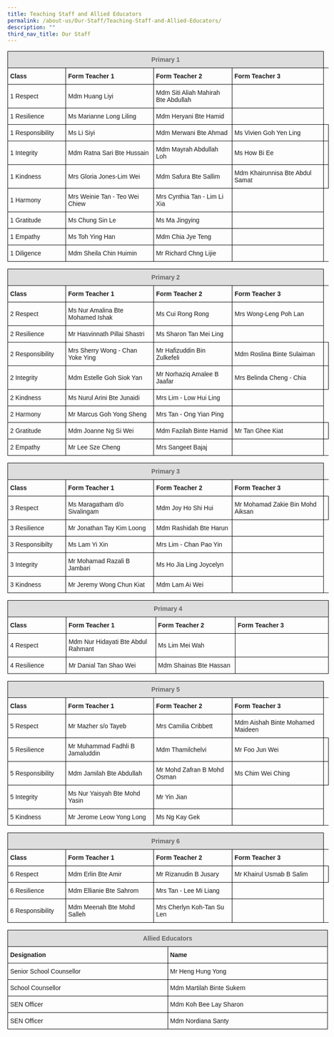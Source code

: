 ```yaml
---
title: Teaching Staff and Allied Educators
permalink: /about-us/Our-Staff/Teaching-Staff-and-Allied-Educators/
description: ""
third_nav_title: Our Staff
---
```

<style type="text/css">
.tg  {border-collapse:collapse;border-spacing:0;}
.tg td{border-color:black;border-style:solid;border-width:1px;font-family:Arial, sans-serif;font-size:14px;
  overflow:hidden;padding:10px 5px;word-break:normal;}
.tg th{border-color:black;border-style:solid;border-width:1px;font-family:Arial, sans-serif;font-size:14px;
  font-weight:normal;overflow:hidden;padding:10px 5px;word-break:normal;}
.tg .tg-cly1{text-align:left;vertical-align:middle}
.tg .tg-1wig{font-weight:bold;text-align:left;vertical-align:top}
.tg .tg-a4yv{background-color:#DDD;color:#666;font-weight:bold;text-align:center;vertical-align:top}
</style>
<table class="tg" style="undefined;table-layout: fixed; width: 720px">
<colgroup>
<col style="width: 131px">
<col style="width: 201px">
<col style="width: 179px">
<col style="width: 209px">
</colgroup>
<thead>
  <tr>
    <th class="tg-a4yv" colspan="4">Primary 1<br></th>
  </tr>
</thead>
<tbody>
  <tr>
    <td class="tg-1wig">Class</td>
    <td class="tg-1wig">Form Teacher 1</td>
    <td class="tg-1wig">Form Teacher 2</td>
    <td class="tg-1wig">Form Teacher 3</td>
  </tr>
  <tr>
    <td class="tg-cly1">1 Respect</td>
    <td class="tg-cly1">Mdm Huang Liyi</td>
    <td class="tg-cly1">Mdm Siti Aliah Mahirah Bte Abdullah</td>
    <td class="tg-cly1"></td>
  </tr>
  <tr>
    <td class="tg-cly1">1 Resilience</td>
    <td class="tg-cly1">Ms Marianne Long Liling</td>
    <td class="tg-cly1">Mdm Heryani Bte Hamid</td>
    <td class="tg-cly1"></td>
  </tr>
  <tr>
    <td class="tg-cly1">1 Responsibility</td>
    <td class="tg-cly1">Ms Li Siyi</td>
    <td class="tg-cly1">Mdm Merwani Bte Ahmad</td>
		<td class="tg-cly1">Ms Vivien Goh Yen Ling</td>
    <td class="tg-cly1"></td>
  </tr>
  <tr>
    <td class="tg-cly1">1 Integrity</td>
    <td class="tg-cly1">Mdm Ratna Sari Bte Hussain</td>
    <td class="tg-cly1">Mdm Mayrah Abdullah Loh </td>
		<td class="tg-cly1">Ms How Bi Ee </td>
    <td class="tg-cly1"></td>
  </tr>
  <tr>
    <td class="tg-cly1">1 Kindness</td>
    <td class="tg-cly1">Mrs Gloria Jones-Lim Wei</td>
    <td class="tg-cly1">Mdm Safura Bte Sallim</td>
		<td class="tg-cly1">Mdm Khairunnisa Bte Abdul Samat</td>
    <td class="tg-cly1"></td>
  </tr>
  <tr>
    <td class="tg-cly1">1 Harmony</td>
    <td class="tg-cly1">Mrs Weinie Tan - Teo Wei Chiew</td>
    <td class="tg-cly1">Mrs Cynthia Tan - Lim Li Xia</td>
    <td class="tg-cly1"></td>
  </tr>
  <tr>
    <td class="tg-cly1">1 Gratitude</td>
    <td class="tg-cly1">Ms Chung Sin Le</td>
    <td class="tg-cly1">Ms Ma Jingying</td>
    <td class="tg-cly1"></td>
  </tr>
  <tr>
    <td class="tg-cly1">1 Empathy</td>
    <td class="tg-cly1">Ms Toh Ying Han</td>
    <td class="tg-cly1">Mdm Chia Jye Teng</td>
		<td class="tg-cly1"></td>
   </tr>
	<tr>
    <td class="tg-cly1">1 Diligence</td>
    <td class="tg-cly1">Mdm Sheila Chin Huimin</td>
    <td class="tg-cly1">Mr Richard Chng Lijie</td>
		<td class="tg-0lax"></td>
	</tr>
	</tbody>
</table>

<style type="text/css">
.tg  {border-collapse:collapse;border-spacing:0;}
.tg td{border-color:black;border-style:solid;border-width:1px;font-family:Arial, sans-serif;font-size:14px;
  overflow:hidden;padding:10px 5px;word-break:normal;}
.tg th{border-color:black;border-style:solid;border-width:1px;font-family:Arial, sans-serif;font-size:14px;
  font-weight:normal;overflow:hidden;padding:10px 5px;word-break:normal;}
.tg .tg-cly1{text-align:left;vertical-align:middle}
.tg .tg-1wig{font-weight:bold;text-align:left;vertical-align:top}
.tg .tg-a4yv{background-color:#DDD;color:#666;font-weight:bold;text-align:center;vertical-align:top}
.tg .tg-0lax{text-align:left;vertical-align:top}
</style>
<table class="tg" style="undefined;table-layout: fixed; width: 720px">
<colgroup>
<col style="width: 131px">
<col style="width: 201px">
<col style="width: 179px">
<col style="width: 209px">
</colgroup>
<thead>
  <tr>
    <th class="tg-a4yv" colspan="4">Primary 2<br></th>
  </tr>
</thead>
<tbody>
  <tr>
    <td class="tg-1wig">Class</td>
    <td class="tg-1wig">Form Teacher 1</td>
    <td class="tg-1wig">Form Teacher 2</td>
    <td class="tg-1wig">Form Teacher 3</td>
  </tr>
  <tr>
    <td class="tg-cly1">2 Respect</td>
    <td class="tg-cly1">Ms Nur Amalina Bte Mohamed Ishak</td>
    <td class="tg-cly1">Ms Cui Rong Rong</td>
    <td class="tg-cly1">Mrs Wong-Leng Poh Lan</td>
  </tr>
  <tr>
    <td class="tg-cly1">2 Resilience</td>
    <td class="tg-cly1">Mr Hasvinnath Pillai Shastri</td>
    <td class="tg-cly1">Ms Sharon Tan Mei Ling</td>
  <td class="tg-cly1"></td>  
  </tr>
  <tr>
    <td class="tg-cly1">2 Responsibility</td>
    <td class="tg-cly1">Mrs Sherry Wong - Chan Yoke Ying</td>
    <td class="tg-cly1">Mr Hafizuddin Bin Zulkefeli</td>
		<td class="tg-cly1">Mdm Roslina Binte Sulaiman</td>
    <td class="tg-cly1"></td>
  </tr>
  <tr>
    <td class="tg-cly1">2 Integrity</td>
    <td class="tg-cly1">Mdm Estelle Goh Siok Yan</td>
    <td class="tg-cly1">Mr Norhaziq Amalee B Jaafar</td>
		<td class="tg-cly1">Mrs Belinda Cheng - Chia</td>
    <td class="tg-cly1"></td>
	</tr>
  <tr>
    <td class="tg-cly1">2 Kindness</td>
    <td class="tg-cly1">Ms Nurul Arini Bte Junaidi </td>
    <td class="tg-cly1">Mrs Lim - Low Hui Ling</td>
  <td class="tg-cly1"></td>  
	</tr>
  <tr>
    <td class="tg-cly1">2 Harmony</td>
    <td class="tg-cly1">Mr Marcus Goh Yong Sheng</td>
    <td class="tg-cly1">Mrs Tan - Ong Yian Ping</td>
		<td class="tg-cly1"></td>
  </tr>
  <tr>
    <td class="tg-cly1">2 Gratitude</td>
    <td class="tg-cly1">Mdm Joanne Ng Si Wei</td>
    <td class="tg-cly1">Mdm Fazilah Binte Hamid</td>
		<td class="tg-cly1">Mr Tan Ghee Kiat</td>
		<td class="tg-cly1"></td>
  </tr>
	<tr>
    <td class="tg-cly1">2 Empathy</td>
    <td class="tg-cly1">Mr Lee Sze Cheng</td>
    <td class="tg-cly1">Mrs Sangeet Bajaj</td>
		<td class="tg-0lax"></td>
  </tr>
</tbody>
</table>

<style type="text/css">
.tg  {border-collapse:collapse;border-spacing:0;}
.tg td{border-color:black;border-style:solid;border-width:1px;font-family:Arial, sans-serif;font-size:14px;
  overflow:hidden;padding:10px 5px;word-break:normal;}
.tg th{border-color:black;border-style:solid;border-width:1px;font-family:Arial, sans-serif;font-size:14px;
  font-weight:normal;overflow:hidden;padding:10px 5px;word-break:normal;}
.tg .tg-cly1{text-align:left;vertical-align:middle}
.tg .tg-1wig{font-weight:bold;text-align:left;vertical-align:top}
.tg .tg-a4yv{background-color:#DDD;color:#666;font-weight:bold;text-align:center;vertical-align:top}
.tg .tg-0lax{text-align:left;vertical-align:top}
</style>
<table class="tg" style="undefined;table-layout: fixed; width: 720px">
<colgroup>
<col style="width: 131px">
<col style="width: 201px">
<col style="width: 179px">
<col style="width: 209px">
</colgroup>
<thead>
  <tr>
    <th class="tg-a4yv" colspan="4">Primary 3<br></th>
  </tr>
</thead>
<tbody>
  <tr>
    <td class="tg-1wig">Class</td>
    <td class="tg-1wig">Form Teacher 1</td>
    <td class="tg-1wig">Form Teacher 2</td>
    <td class="tg-1wig">Form Teacher 3</td>
  </tr>
  <tr>
    <td class="tg-cly1">3 Respect</td>
    <td class="tg-cly1">Ms Maragatham d/o Sivalingam</td>
    <td class="tg-cly1">Mdm Joy Ho Shi Hui</td>
    <td class="tg-cly1">Mr Mohamad Zakie Bin Mohd Aiksan</td>
		<td class="tg-cly1"></td>
  </tr>
  <tr>
    <td class="tg-cly1">3 Resilience</td>
    <td class="tg-cly1">Mr Jonathan Tay Kim Loong</td>
    <td class="tg-cly1">Mdm Rashidah Bte Harun</td>
		<td class="tg-cly1"></td>
  </tr>
	<tr>
    <td class="tg-cly1">3 Responsibilty</td>
    <td class="tg-cly1">Ms Lam Yi Xin</td>
    <td class="tg-cly1">Mrs Lim - Chan Pao Yin</td>
		<td class="tg-cly1"></td>
  </tr>
	<tr>
    <td class="tg-cly1">3 Integrity</td>
    <td class="tg-cly1">Mr Mohamad Razali B Jambari</td>
    <td class="tg-cly1">Ms Ho Jia Ling Joycelyn</td>
		<td class="tg-cly1"></td>
  </tr>
	<tr>
    <td class="tg-cly1">3 Kindness</td>
    <td class="tg-cly1">Mr Jeremy Wong Chun Kiat</td>
    <td class="tg-cly1">Mdm Lam Ai Wei</td>
		<td class="tg-0lax"></td>
  </tr>
</tbody>
</table>

<style type="text/css">
.tg  {border-collapse:collapse;border-spacing:0;}
.tg td{border-color:black;border-style:solid;border-width:1px;font-family:Arial, sans-serif;font-size:14px;
  overflow:hidden;padding:10px 5px;word-break:normal;}
.tg th{border-color:black;border-style:solid;border-width:1px;font-family:Arial, sans-serif;font-size:14px;
  font-weight:normal;overflow:hidden;padding:10px 5px;word-break:normal;}
.tg .tg-cly1{text-align:left;vertical-align:middle}
.tg .tg-1wig{font-weight:bold;text-align:left;vertical-align:top}
.tg .tg-a4yv{background-color:#DDD;color:#666;font-weight:bold;text-align:center;vertical-align:top}
.tg .tg-0lax{text-align:left;vertical-align:top}
</style>
<table class="tg" style="undefined;table-layout: fixed; width: 720px">
<colgroup>
<col style="width: 131px">
<col style="width: 201px">
<col style="width: 179px">
<col style="width: 209px">
</colgroup>
<thead>
  <tr>
    <th class="tg-a4yv" colspan="4">Primary 4<br></th>
  </tr>
</thead>
<tbody>
  <tr>
    <td class="tg-1wig">Class</td>
    <td class="tg-1wig">Form Teacher 1</td>
    <td class="tg-1wig">Form Teacher 2</td>
    <td class="tg-1wig">Form Teacher 3</td>
  </tr>
  <tr>
    <td class="tg-cly1">4 Respect</td>
    <td class="tg-cly1">Mdm Nur Hidayati Bte Abdul Rahmant</td>
    <td class="tg-cly1">Ms Lim Mei Wah</td>
    <td class="tg-cly1"></td>
  </tr>
  <tr>
    <td class="tg-cly1">4 Resilience</td>
    <td class="tg-cly1">Mr Danial Tan Shao Wei </td>
    <td class="tg-cly1">Mdm Shainas Bte Hassan</td>
		<td class="tg-0lax"></td>
  </tr>
</tbody>
</table>

<style type="text/css">
.tg  {border-collapse:collapse;border-spacing:0;}
.tg td{border-color:black;border-style:solid;border-width:1px;font-family:Arial, sans-serif;font-size:14px;
  overflow:hidden;padding:10px 5px;word-break:normal;}
.tg th{border-color:black;border-style:solid;border-width:1px;font-family:Arial, sans-serif;font-size:14px;
  font-weight:normal;overflow:hidden;padding:10px 5px;word-break:normal;}
.tg .tg-cly1{text-align:left;vertical-align:middle}
.tg .tg-1wig{font-weight:bold;text-align:left;vertical-align:top}
.tg .tg-a4yv{background-color:#DDD;color:#666;font-weight:bold;text-align:center;vertical-align:top}
</style>
<table class="tg" style="undefined;table-layout: fixed; width: 720px">
<colgroup>
<col style="width: 131px">
<col style="width: 201px">
<col style="width: 179px">
<col style="width: 209px">
</colgroup>
<thead>
  <tr>
    <th class="tg-a4yv" colspan="4">Primary 5<br></th>
  </tr>
</thead>
<tbody>
  <tr>
    <td class="tg-1wig">Class</td>
    <td class="tg-1wig">Form Teacher 1</td>
    <td class="tg-1wig">Form Teacher 2</td>
    <td class="tg-1wig">Form Teacher 3</td>
  </tr>
  <tr>
    <td class="tg-cly1">5 Respect</td>
    <td class="tg-cly1">Mr Mazher s/o Tayeb</td>
    <td class="tg-cly1">Mrs Camilia Cribbett</td>
    <td class="tg-cly1">Mdm Aishah Binte Mohamed Maideen</td>
  </tr>
  <tr>
    <td class="tg-cly1">5 Resilience</td>
    <td class="tg-cly1">Mr Muhammad Fadhli B Jamaluddin</td>
    <td class="tg-cly1">Mdm Thamilchelvi</td>
		<td class="tg-cly1">Mr Foo Jun Wei</td>
    <td class="tg-cly1"></td>
  </tr>
  <tr>
    <td class="tg-cly1">5 Responsibility</td>
    <td class="tg-cly1">Mdm Jamilah Bte Abdullah</td>
    <td class="tg-cly1">Mr Mohd Zafran B Mohd Osman</td>
    <td class="tg-cly1">Ms Chim Wei Ching</td>
		<td class="tg-cly1"></td>
  </tr>
	<tr>
    <td class="tg-cly1">5 Integrity</td>
    <td class="tg-cly1">Ms Nur Yaisyah Bte Mohd Yasin</td>
    <td class="tg-cly1">Mr Yin Jian</td>
		<td class="tg-cly1"></td>
  </tr>
  <tr>
    <td class="tg-cly1">5 Kindness</td>
    <td class="tg-cly1">Mr Jerome Leow Yong Long</td>
    <td class="tg-cly1">Ms Ng Kay Gek</td>
    <td class="tg-0lax"></td>
  </tr>
</tbody>
</table>


<style type="text/css">
.tg  {border-collapse:collapse;border-spacing:0;}
.tg td{border-color:black;border-style:solid;border-width:1px;font-family:Arial, sans-serif;font-size:14px;
  overflow:hidden;padding:10px 5px;word-break:normal;}
.tg th{border-color:black;border-style:solid;border-width:1px;font-family:Arial, sans-serif;font-size:14px;
  font-weight:normal;overflow:hidden;padding:10px 5px;word-break:normal;}
.tg .tg-cly1{text-align:left;vertical-align:middle}
.tg .tg-1wig{font-weight:bold;text-align:left;vertical-align:top}
.tg .tg-a4yv{background-color:#DDD;color:#666;font-weight:bold;text-align:center;vertical-align:top}
.tg .tg-0lax{text-align:left;vertical-align:top}
</style>
<table class="tg" style="undefined;table-layout: fixed; width: 720px">
<colgroup>
<col style="width: 131px">
<col style="width: 201px">
<col style="width: 179px">
<col style="width: 209px">
</colgroup>
<thead>
  <tr>
    <th class="tg-a4yv" colspan="4">Primary 6<br></th>
  </tr>
</thead>
<tbody>
  <tr>
    <td class="tg-1wig">Class</td>
    <td class="tg-1wig">Form Teacher 1</td>
    <td class="tg-1wig">Form Teacher 2</td>
    <td class="tg-1wig">Form Teacher 3</td>
  </tr>
  <tr>
    <td class="tg-cly1">6 Respect</td>
    <td class="tg-cly1">Mdm Erlin Bte Amir</td>
    <td class="tg-cly1">Mr Rizanudin B Jusary</td>
		<td class="tg-cly1">Mr Khairul Usmab B Salim</td>
		<td class="tg-cly1"></td>
  </tr>
	<tr>
    <td class="tg-cly1">6 Resilience</td>
    <td class="tg-cly1">Mdm Ellianie Bte Sahrom</td>
    <td class="tg-cly1">Mrs Tan - Lee Mi Liang</td>
    <td class="tg-cly1"></td>
  </tr>
  <tr>
    <td class="tg-cly1">6 Responsibility</td>
    <td class="tg-cly1">Mdm Meenah Bte Mohd Salleh</td>
		<td class="tg-cly1">Mrs Cherlyn Koh-Tan Su Len</td>
    <td class="tg-0lax"></td>
  </tr>
</tbody>
</table>


<style type="text/css">
.tg  {border-collapse:collapse;border-spacing:0;}
.tg td{border-color:black;border-style:solid;border-width:1px;font-family:Arial, sans-serif;font-size:14px;
  overflow:hidden;padding:10px 5px;word-break:normal;}
.tg th{border-color:black;border-style:solid;border-width:1px;font-family:Arial, sans-serif;font-size:14px;
  font-weight:normal;overflow:hidden;padding:10px 5px;word-break:normal;}
.tg .tg-cly1{text-align:left;vertical-align:middle}
.tg .tg-1wig{font-weight:bold;text-align:left;vertical-align:top}
.tg .tg-a4yv{background-color:#DDD;color:#666;font-weight:bold;text-align:center;vertical-align:top}
</style>
<table class="tg" style="undefined;table-layout: fixed; width: 718px">
<colgroup>
<col style="width: 359px">
<col style="width: 359px">
</colgroup>
<thead>
  <tr>
    <th class="tg-a4yv" colspan="2">Allied Educators<br></th>
  </tr>
</thead>
<tbody>
  <tr>
    <td class="tg-1wig">Designation</td>
    <td class="tg-1wig">Name</td>
  </tr>
  <tr>
    <td class="tg-cly1">Senior School Counsellor</td>
    <td class="tg-cly1">Mr Heng Hung Yong</td>
  </tr>
  <tr>
    <td class="tg-cly1">School Counsellor</td>
    <td class="tg-cly1">Mdm Martilah Binte Sukern</td>
  </tr>
  <tr>
    <td class="tg-cly1">SEN Officer</td>
    <td class="tg-cly1">Mdm Koh Bee Lay Sharon</td>
  </tr>
  <tr>
    <td class="tg-cly1">SEN Officer</td>
    <td class="tg-cly1">Mdm Nordiana Santy</td>
  </tr>
</tbody>
</table>